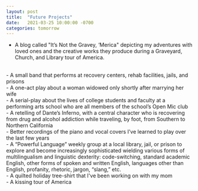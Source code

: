 ```yaml
---
layout: post
title:  "Future Projects"
date:   2021-03-25 10:00:00 -0700
categories: tomorrow
---
```

- A blog called "It’s Not the Gravey, ‘Merica" depicting my adventures with loved ones and the creative works they produce during a Graveyard, Church, and Library tour of America.
<br/>
- A small band that performs at recovery centers, rehab facilities, jails, and prisons 
<br/>
- A one-act play about a woman widowed only shortly after marrying her wife
<br/>
- A serial-play about the lives of college students and faculty at a performing arts school who are all members of the school’s Open Mic club
<br/>
- A retelling of Dante’s Inferno, with a central character who is recovering from drug and alcohol addiction while traveling, by foot, from Southern to Northern California 
<br/>
- Better recordings of the piano and vocal covers I’ve learned to play over the last few years
<br/>
- A “Powerful Language” weekly group at a local library, jail, or prison to explore and become increasingly sophisticated wielding various forms of multilingualism and linguistic dexterity: code-switching, standard academic English, other forms of spoken and written English, languages other than English, profanity, rhetoric, jargon, “slang,” etc.
<br/>
- A quilted holiday tree-shirt that I've been working on with my mom
<br/>
- A kissing tour of America 
